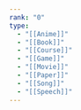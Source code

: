 ```yaml
---
rank: "0"
type:
  - "[[Anime]]"
  - "[[Book]]"
  - "[[Course]]"
  - "[[Game]]"
  - "[[Movie]]"
  - "[[Paper]]"
  - "[[Song]]"
  - "[[Speech]]"
---
```

